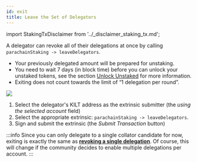 ```yaml
---
id: exit
title: Leave the Set of Delegators
---
```


import StakingTxDisclaimer from '../_disclaimer_staking_tx.md';

A delegator can revoke all of their delegations at once by calling `parachainStaking -> leaveDelegators`.
- Your previously delegated amount will be prepared for unstaking.
- You need to wait 7 days (in block time) before you can unlock your unstaked tokens, see the section [Unlock Unstaked](../04_unlock_unstaked.md) for more information.
- Exiting does not count towards the limit of “1 delegation per round”.

<StakingTxDisclaimer />

![](/img/chain/parachainStaking-leaveDelegators.png)

1. Select the delegator's KILT address as the extrinsic submitter (the *using the selected account* field)
2. Select the appropriate extrinsic: `parachainStaking -> leaveDelegators`.
3. Sign and submit the extrinsic (the *Submit Transaction* button)

:::info
Since you can only delegate to a single collator candidate for now, exiting is exactly the same as [**revoking a single delegation**](./04_revoke.md).
Of course, this will change if the community decides to enable multiple delegations per account.
:::